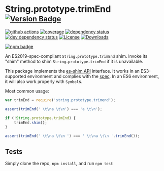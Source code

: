 # String.prototype.trimEnd <sup>[![Version Badge][npm-version-svg]][package-url]</sup>

[![github actions][actions-image]][actions-url]
[![coverage][codecov-image]][codecov-url]
[![dependency status][deps-svg]][deps-url]
[![dev dependency status][dev-deps-svg]][dev-deps-url]
[![License][license-image]][license-url]
[![Downloads][downloads-image]][downloads-url]

[![npm badge][npm-badge-png]][package-url]

An ES2019-spec-compliant `String.prototype.trimEnd` shim. Invoke its "shim" method to shim `String.prototype.trimEnd` if it is unavailable.

This package implements the [es-shim API](https://github.com/es-shims/api) interface. It works in an ES3-supported environment and complies with the [spec](https://www.ecma-international.org/ecma-262/6.0/#sec-object.assign). In an ES6 environment, it will also work properly with `Symbol`s.

Most common usage:
```js
var trimEnd = require('string.prototype.trimend');

assert(trimEnd(' \t\na \t\n') === 'a \t\n');

if (!String.prototype.trimEnd) {
	trimEnd.shim();
}

assert(trimEnd(' \t\na \t\n ') === ' \t\na \t\n '.trimEnd());
```

## Tests
Simply clone the repo, `npm install`, and run `npm test`

[package-url]: https://npmjs.com/package/string.prototype.trimend
[npm-version-svg]: https://vb.teelaun.ch/es-shims/String.prototype.trimEnd.svg
[deps-svg]: https://david-dm.org/es-shims/String.prototype.trimEnd.svg
[deps-url]: https://david-dm.org/es-shims/String.prototype.trimEnd
[dev-deps-svg]: https://david-dm.org/es-shims/String.prototype.trimEnd/dev-status.svg
[dev-deps-url]: https://david-dm.org/es-shims/String.prototype.trimEnd#info=devDependencies
[npm-badge-png]: https://nodei.co/npm/string.prototype.trimend.png?downloads=true&stars=true
[license-image]: https://img.shields.io/npm/l/string.prototype.trimend.svg
[license-url]: LICENSE
[downloads-image]: https://img.shields.io/npm/dm/string.prototype.trimend.svg
[downloads-url]: https://npm-stat.com/charts.html?package=string.prototype.trimend
[codecov-image]: https://codecov.io/gh/es-shims/String.prototype.trimEnd/branch/main/graphs/badge.svg
[codecov-url]: https://app.codecov.io/gh/es-shims/String.prototype.trimEnd/
[actions-image]: https://img.shields.io/endpoint?url=https://github-actions-badge-u3jn4tfpocch.runkit.sh/es-shims/String.prototype.trimEnd
[actions-url]: https://github.com/es-shims/String.prototype.trimEnd/actions
